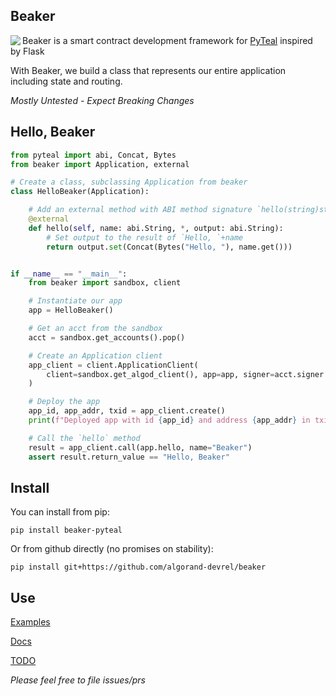 Beaker
------
<img align="left" src="beaker.png" margin="10px" >

Beaker is a smart contract development framework for [PyTeal](https://github.com/algorand/pyteal) inspired by Flask


With Beaker, we build a class that represents our entire application including state and routing.

*Mostly Untested - Expect Breaking Changes* 


## Hello, Beaker


```py
from pyteal import abi, Concat, Bytes
from beaker import Application, external

# Create a class, subclassing Application from beaker
class HelloBeaker(Application):

    # Add an external method with ABI method signature `hello(string)string`
    @external
    def hello(self, name: abi.String, *, output: abi.String):
        # Set output to the result of `Hello, `+name
        return output.set(Concat(Bytes("Hello, "), name.get()))


if __name__ == "__main__":
    from beaker import sandbox, client

    # Instantiate our app
    app = HelloBeaker()

    # Get an acct from the sandbox
    acct = sandbox.get_accounts().pop()

    # Create an Application client
    app_client = client.ApplicationClient(
        client=sandbox.get_algod_client(), app=app, signer=acct.signer
    )

    # Deploy the app
    app_id, app_addr, txid = app_client.create()
    print(f"Deployed app with id {app_id} and address {app_addr} in txid {txid}")

    # Call the `hello` method
    result = app_client.call(app.hello, name="Beaker")
    assert result.return_value == "Hello, Beaker"
```

## Install

You can install from pip:

`pip install beaker-pyteal`

Or from github directly (no promises on stability): 

`pip install git+https://github.com/algorand-devrel/beaker`

## Use

[Examples](/examples/)

[Docs](https://beaker.algo.xyz)

[TODO](TODO.md)

*Please feel free to file issues/prs*